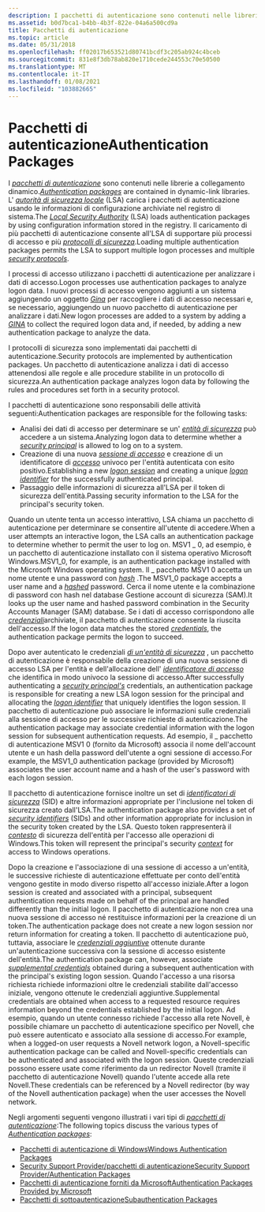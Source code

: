 ```yaml
---
description: I pacchetti di autenticazione sono contenuti nelle librerie a collegamento dinamico.
ms.assetid: b0d7bca1-b4bb-4b3f-822e-04a6a500cd9a
title: Pacchetti di autenticazione
ms.topic: article
ms.date: 05/31/2018
ms.openlocfilehash: ff02017b653521d80741bcdf3c205ab924c4bceb
ms.sourcegitcommit: 831e8f3db78ab820e1710cede244553c70e50500
ms.translationtype: MT
ms.contentlocale: it-IT
ms.lasthandoff: 01/08/2021
ms.locfileid: "103882665"
---
```

# <a name="authentication-packages"></a><span data-ttu-id="50a4d-103">Pacchetti di autenticazione</span><span class="sxs-lookup"><span data-stu-id="50a4d-103">Authentication Packages</span></span>

<span data-ttu-id="50a4d-104">I [*pacchetti di autenticazione*](/windows/desktop/SecGloss/a-gly) sono contenuti nelle librerie a collegamento dinamico.</span><span class="sxs-lookup"><span data-stu-id="50a4d-104">[*Authentication packages*](/windows/desktop/SecGloss/a-gly) are contained in dynamic-link libraries.</span></span> <span data-ttu-id="50a4d-105">L' [*autorità di sicurezza locale*](/windows/desktop/SecGloss/l-gly) (LSA) carica i pacchetti di autenticazione usando le informazioni di configurazione archiviate nel registro di sistema.</span><span class="sxs-lookup"><span data-stu-id="50a4d-105">The [*Local Security Authority*](/windows/desktop/SecGloss/l-gly) (LSA) loads authentication packages by using configuration information stored in the registry.</span></span> <span data-ttu-id="50a4d-106">Il caricamento di più pacchetti di autenticazione consente all'LSA di supportare più processi di accesso e più [*protocolli di sicurezza*](/windows/desktop/SecGloss/s-gly).</span><span class="sxs-lookup"><span data-stu-id="50a4d-106">Loading multiple authentication packages permits the LSA to support multiple logon processes and multiple [*security protocols*](/windows/desktop/SecGloss/s-gly).</span></span>

<span data-ttu-id="50a4d-107">I processi di accesso utilizzano i pacchetti di autenticazione per analizzare i dati di accesso.</span><span class="sxs-lookup"><span data-stu-id="50a4d-107">Logon processes use authentication packages to analyze logon data.</span></span> <span data-ttu-id="50a4d-108">I nuovi processi di accesso vengono aggiunti a un sistema aggiungendo un oggetto [*Gina*](/windows/desktop/SecGloss/g-gly) per raccogliere i dati di accesso necessari e, se necessario, aggiungendo un nuovo pacchetto di autenticazione per analizzare i dati.</span><span class="sxs-lookup"><span data-stu-id="50a4d-108">New logon processes are added to a system by adding a [*GINA*](/windows/desktop/SecGloss/g-gly) to collect the required logon data and, if needed, by adding a new authentication package to analyze the data.</span></span>

<span data-ttu-id="50a4d-109">I protocolli di sicurezza sono implementati dai pacchetti di autenticazione.</span><span class="sxs-lookup"><span data-stu-id="50a4d-109">Security protocols are implemented by authentication packages.</span></span> <span data-ttu-id="50a4d-110">Un pacchetto di autenticazione analizza i dati di accesso attenendosi alle regole e alle procedure stabilite in un protocollo di sicurezza.</span><span class="sxs-lookup"><span data-stu-id="50a4d-110">An authentication package analyzes logon data by following the rules and procedures set forth in a security protocol.</span></span>

<span data-ttu-id="50a4d-111">I pacchetti di autenticazione sono responsabili delle attività seguenti:</span><span class="sxs-lookup"><span data-stu-id="50a4d-111">Authentication packages are responsible for the following tasks:</span></span>

-   <span data-ttu-id="50a4d-112">Analisi dei dati di accesso per determinare se un' [*entità di sicurezza*](/windows/desktop/SecGloss/s-gly) può accedere a un sistema.</span><span class="sxs-lookup"><span data-stu-id="50a4d-112">Analyzing logon data to determine whether a [*security principal*](/windows/desktop/SecGloss/s-gly) is allowed to log on to a system.</span></span>
-   <span data-ttu-id="50a4d-113">Creazione di una nuova [*sessione di accesso*](/windows/desktop/SecGloss/l-gly) e creazione di un identificatore di [*accesso*](/windows/desktop/SecGloss/l-gly) univoco per l'entità autenticata con esito positivo.</span><span class="sxs-lookup"><span data-stu-id="50a4d-113">Establishing a new [*logon session*](/windows/desktop/SecGloss/l-gly) and creating a unique [*logon identifier*](/windows/desktop/SecGloss/l-gly) for the successfully authenticated principal.</span></span>
-   <span data-ttu-id="50a4d-114">Passaggio delle informazioni di sicurezza all'LSA per il token di sicurezza dell'entità.</span><span class="sxs-lookup"><span data-stu-id="50a4d-114">Passing security information to the LSA for the principal's security token.</span></span>

<span data-ttu-id="50a4d-115">Quando un utente tenta un accesso interattivo, LSA chiama un pacchetto di autenticazione per determinare se consentire all'utente di accedere.</span><span class="sxs-lookup"><span data-stu-id="50a4d-115">When a user attempts an interactive logon, the LSA calls an authentication package to determine whether to permit the user to log on.</span></span> <span data-ttu-id="50a4d-116">MSV1 \_ 0, ad esempio, è un pacchetto di autenticazione installato con il sistema operativo Microsoft Windows.</span><span class="sxs-lookup"><span data-stu-id="50a4d-116">MSV1\_0, for example, is an authentication package installed with the Microsoft Windows operating system.</span></span> <span data-ttu-id="50a4d-117">Il \_ pacchetto MSV1 0 accetta un nome utente e una password con [*hash*](/windows/desktop/SecGloss/h-gly) .</span><span class="sxs-lookup"><span data-stu-id="50a4d-117">The MSV1\_0 package accepts a user name and a [*hashed*](/windows/desktop/SecGloss/h-gly) password.</span></span> <span data-ttu-id="50a4d-118">Cerca il nome utente e la combinazione di password con hash nel database Gestione account di sicurezza (SAM).</span><span class="sxs-lookup"><span data-stu-id="50a4d-118">It looks up the user name and hashed password combination in the Security Accounts Manager (SAM) database.</span></span> <span data-ttu-id="50a4d-119">Se i dati di accesso corrispondono alle [*credenziali*](/windows/desktop/SecGloss/c-gly)archiviate, il pacchetto di autenticazione consente la riuscita dell'accesso.</span><span class="sxs-lookup"><span data-stu-id="50a4d-119">If the logon data matches the stored [*credentials*](/windows/desktop/SecGloss/c-gly), the authentication package permits the logon to succeed.</span></span>

<span data-ttu-id="50a4d-120">Dopo aver autenticato le credenziali [*di un'entità di sicurezza*](/windows/desktop/SecGloss/s-gly) , un pacchetto di autenticazione è responsabile della creazione di una nuova sessione di accesso LSA per l'entità e dell'allocazione dell' [*identificatore di accesso*](/windows/desktop/SecGloss/l-gly) che identifica in modo univoco la sessione di accesso.</span><span class="sxs-lookup"><span data-stu-id="50a4d-120">After successfully authenticating a [*security principal's*](/windows/desktop/SecGloss/s-gly) credentials, an authentication package is responsible for creating a new LSA logon session for the principal and allocating the [*logon identifier*](/windows/desktop/SecGloss/l-gly) that uniquely identifies the logon session.</span></span> <span data-ttu-id="50a4d-121">Il pacchetto di autenticazione può associare le informazioni sulle credenziali alla sessione di accesso per le successive richieste di autenticazione.</span><span class="sxs-lookup"><span data-stu-id="50a4d-121">The authentication package may associate credential information with the logon session for subsequent authentication requests.</span></span> <span data-ttu-id="50a4d-122">Ad esempio, il \_ pacchetto di autenticazione MSV1 0 (fornito da Microsoft) associa il nome dell'account utente e un hash della password dell'utente a ogni sessione di accesso.</span><span class="sxs-lookup"><span data-stu-id="50a4d-122">For example, the MSV1\_0 authentication package (provided by Microsoft) associates the user account name and a hash of the user's password with each logon session.</span></span>

<span data-ttu-id="50a4d-123">Il pacchetto di autenticazione fornisce inoltre un set di [*identificatori di sicurezza*](/windows/desktop/SecGloss/s-gly) (SID) e altre informazioni appropriate per l'inclusione nel token di sicurezza creato dall'LSA.</span><span class="sxs-lookup"><span data-stu-id="50a4d-123">The authentication package also provides a set of [*security identifiers*](/windows/desktop/SecGloss/s-gly) (SIDs) and other information appropriate for inclusion in the security token created by the LSA.</span></span> <span data-ttu-id="50a4d-124">Questo token rappresenterà il [*contesto*](/windows/desktop/SecGloss/c-gly) di sicurezza dell'entità per l'accesso alle operazioni di Windows.</span><span class="sxs-lookup"><span data-stu-id="50a4d-124">This token will represent the principal's security [*context*](/windows/desktop/SecGloss/c-gly) for access to Windows operations.</span></span>

<span data-ttu-id="50a4d-125">Dopo la creazione e l'associazione di una sessione di accesso a un'entità, le successive richieste di autenticazione effettuate per conto dell'entità vengono gestite in modo diverso rispetto all'accesso iniziale.</span><span class="sxs-lookup"><span data-stu-id="50a4d-125">After a logon session is created and associated with a principal, subsequent authentication requests made on behalf of the principal are handled differently than the initial logon.</span></span> <span data-ttu-id="50a4d-126">Il pacchetto di autenticazione non crea una nuova sessione di accesso né restituisce informazioni per la creazione di un token.</span><span class="sxs-lookup"><span data-stu-id="50a4d-126">The authentication package does not create a new logon session nor return information for creating a token.</span></span> <span data-ttu-id="50a4d-127">Il pacchetto di autenticazione può, tuttavia, associare le [*credenziali aggiuntive*](/windows/desktop/SecGloss/s-gly) ottenute durante un'autenticazione successiva con la sessione di accesso esistente dell'entità.</span><span class="sxs-lookup"><span data-stu-id="50a4d-127">The authentication package can, however, associate [*supplemental credentials*](/windows/desktop/SecGloss/s-gly) obtained during a subsequent authentication with the principal's existing logon session.</span></span> <span data-ttu-id="50a4d-128">Quando l'accesso a una risorsa richiesta richiede informazioni oltre le credenziali stabilite dall'accesso iniziale, vengono ottenute le credenziali aggiuntive.</span><span class="sxs-lookup"><span data-stu-id="50a4d-128">Supplemental credentials are obtained when access to a requested resource requires information beyond the credentials established by the initial logon.</span></span> <span data-ttu-id="50a4d-129">Ad esempio, quando un utente connesso richiede l'accesso alla rete Novell, è possibile chiamare un pacchetto di autenticazione specifico per Novell, che può essere autenticato e associato alla sessione di accesso.</span><span class="sxs-lookup"><span data-stu-id="50a4d-129">For example, when a logged-on user requests a Novell network logon, a Novell-specific authentication package can be called and Novell-specific credentials can be authenticated and associated with the logon session.</span></span> <span data-ttu-id="50a4d-130">Queste credenziali possono essere usate come riferimento da un redirector Novell (tramite il pacchetto di autenticazione Novell) quando l'utente accede alla rete Novell.</span><span class="sxs-lookup"><span data-stu-id="50a4d-130">These credentials can be referenced by a Novell redirector (by way of the Novell authentication package) when the user accesses the Novell network.</span></span>

<span data-ttu-id="50a4d-131">Negli argomenti seguenti vengono illustrati i vari tipi di [*pacchetti di autenticazione*](/windows/desktop/SecGloss/a-gly):</span><span class="sxs-lookup"><span data-stu-id="50a4d-131">The following topics discuss the various types of [*Authentication packages*](/windows/desktop/SecGloss/a-gly):</span></span>

-   [<span data-ttu-id="50a4d-132">Pacchetti di autenticazione di Windows</span><span class="sxs-lookup"><span data-stu-id="50a4d-132">Windows Authentication Packages</span></span>](windows-authentication-packages.md)
-   [<span data-ttu-id="50a4d-133">Security Support Provider/pacchetti di autenticazione</span><span class="sxs-lookup"><span data-stu-id="50a4d-133">Security Support Provider/Authentication Packages</span></span>](security-support-provider-authentication-packages.md)
-   [<span data-ttu-id="50a4d-134">Pacchetti di autenticazione forniti da Microsoft</span><span class="sxs-lookup"><span data-stu-id="50a4d-134">Authentication Packages Provided by Microsoft</span></span>](authentication-packages-provided-by-microsoft.md)
-   [<span data-ttu-id="50a4d-135">Pacchetti di sottoautenticazione</span><span class="sxs-lookup"><span data-stu-id="50a4d-135">Subauthentication Packages</span></span>](subauthentication-packages.md)

 

 
